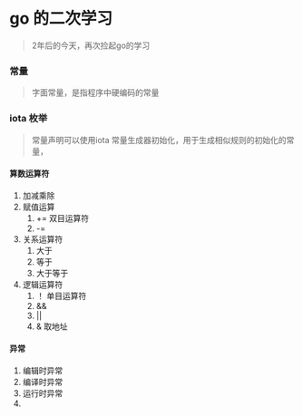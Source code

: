 # go 的二次学习



> 2年后的今天，再次捡起go的学习



### 常量

> 字面常量，是指程序中硬编码的常量



### iota 枚举

> 常量声明可以使用iota 常量生成器初始化，用于生成相似规则的初始化的常量，



#### 算数运算符

1. 加减乘除
2. 赋值运算
   1. += 双目运算符
   2. -=
3. 关系运算符
   1. 大于
   2. 等于
   3. 大于等于
4. 逻辑运算符
   1. ！ 单目运算符
   2. &&
   3. ||
   4. & 取地址



#### 异常

1. 编辑时异常
2. 编译时异常
3. 运行时异常
4. 
